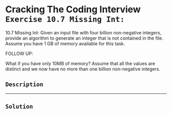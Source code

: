 # Cracking The Coding Interview `Exercise 10.7 Missing Int:`

10.7 Missing Int: Given an input file with four billion non-negative integers, provide an algorithm to generate an integer that is not contained in the file. Assume you have 1 GB of memory available for this task.

FOLLOW UP:

What if you have only 10MB of memory? Assume that all the values are distinct and we now have no more than one billion non-negative integers.

## `Description`

---

## `Solution`